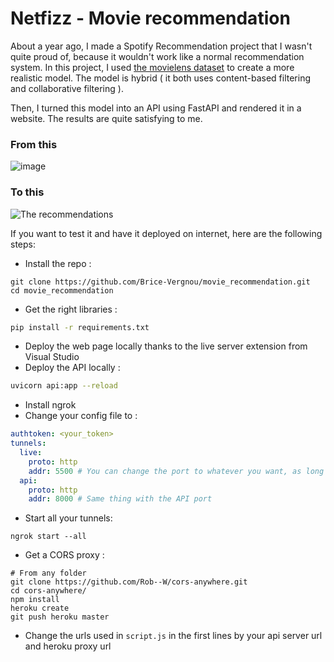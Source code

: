 # Netfizz - Movie recommendation

About a year ago, I made a Spotify Recommendation project that I wasn't quite proud of, because it wouldn't work like a normal recommendation system. In this project, I used [the movielens dataset](https://files.grouplens.org/datasets/movielens/ml-latest-small.zip) to create a more realistic model. The model is hybrid ( it both uses content-based filtering and collaborative filtering ).

Then, I turned this model into an API using FastAPI and rendered it in a website. The results are quite satisfying to me.

### From this
![image](https://user-images.githubusercontent.com/86613710/184403606-9ed268eb-178f-4f81-8ff3-07d0a3cf3ff9.png)
### To this
![The recommendations ](https://user-images.githubusercontent.com/86613710/184407901-ad20ebf7-0954-45be-b7a5-fce96a7934f9.png)

If you want to test it and have it deployed on internet, here are the following steps:


- Install the repo :
```
git clone https://github.com/Brice-Vergnou/movie_recommendation.git
cd movie_recommendation
```

- Get the right libraries :
```bash
pip install -r requirements.txt
```

- Deploy the web page locally thanks to the live server extension from Visual Studio
- Deploy the API locally :
```bash
uvicorn api:app --reload
```

- Install ngrok
- Change your config file to :
```yaml
authtoken: <your_token>
tunnels:
  live:
    proto: http
    addr: 5500 # You can change the port to whatever you want, as long as it is the web port
  api:
    proto: http
    addr: 8000 # Same thing with the API port
```
- Start all your tunnels:
```
ngrok start --all
```

- Get a CORS proxy :
```
# From any folder
git clone https://github.com/Rob--W/cors-anywhere.git
cd cors-anywhere/
npm install
heroku create
git push heroku master
```

- Change the urls used in ```script.js``` in the first lines by your api server url and heroku proxy url
